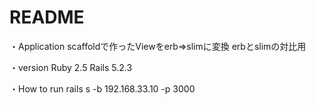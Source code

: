 # README

・Application
scaffoldで作ったViewをerb⇒slimに変換
erbとslimの対比用

・version
Ruby 2.5
Rails 5.2.3

・How to run
rails s -b 192.168.33.10 -p 3000
